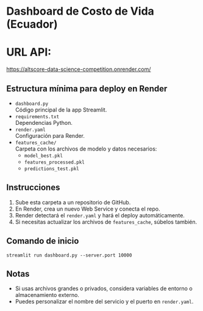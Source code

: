 # Dashboard de Costo de Vida (Ecuador)


# URL API:
https://altscore-data-science-competition.onrender.com/

## Estructura mínima para deploy en Render

- `dashboard.py`  
  Código principal de la app Streamlit.
- `requirements.txt`  
  Dependencias Python.
- `render.yaml`  
  Configuración para Render.
- `features_cache/`  
  Carpeta con los archivos de modelo y datos necesarios:
    - `model_best.pkl`
    - `features_processed.pkl`
    - `predictions_test.pkl`

## Instrucciones
1. Sube esta carpeta a un repositorio de GitHub.
2. En Render, crea un nuevo Web Service y conecta el repo.
3. Render detectará el `render.yaml` y hará el deploy automáticamente.
4. Si necesitas actualizar los archivos de `features_cache`, súbelos también.

## Comando de inicio
```
streamlit run dashboard.py --server.port 10000
```

## Notas
- Si usas archivos grandes o privados, considera variables de entorno o almacenamiento externo.
- Puedes personalizar el nombre del servicio y el puerto en `render.yaml`.
